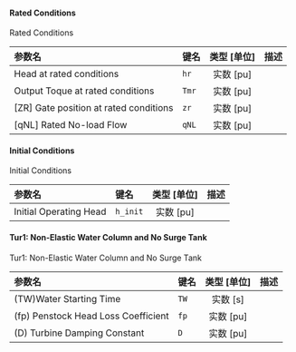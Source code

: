<!--
DO NOT EDIT THIS FILE DIRECTLY.
This file is generated by tools/comp-docs.js.
All changes will be overwritten by regeneration.
-->

<slot class="model-parameters">

#### Rated Conditions

Rated Conditions

| 参数名 | 键名 | 类型 [单位] | 描述 |
|:------ |:---- |:-----------:|:---- |
| Head at rated conditions | `hr` | 实数 [pu] |  |
| Output Toque at rated conditions | `Tmr` | 实数 [pu] |  |
| \[ZR\] Gate position at rated conditions | `zr` | 实数 [pu] |  |
| \[qNL\] Rated No\-load Flow | `qNL` | 实数 [pu] |  |

#### Initial Conditions

Initial Conditions

| 参数名 | 键名 | 类型 [单位] | 描述 |
|:------ |:---- |:-----------:|:---- |
| Initial Operating Head | `h_init` | 实数 [pu] |  |

#### Tur1:  Non\-Elastic Water Column and No Surge Tank

Tur1:  Non-Elastic Water Column and No Surge Tank

| 参数名 | 键名 | 类型 [单位] | 描述 |
|:------ |:---- |:-----------:|:---- |
| \(TW\)Water Starting Time | `TW` | 实数 [s] |  |
| \(fp\) Penstock Head Loss Coefficient | `fp` | 实数 [pu] |  |
| \(D\) Turbine Damping Constant | `D` | 实数 [pu] |  |


</slot>
